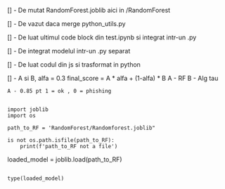[] - De mutat RandomForest.joblib aici in /RandomForest

[] - De vazut daca merge python_utils.py

[] - De luat ultimul code block din test.ipynb si integrat intr-un .py

[] - De integrat modelul intr-un .py separat

[] - De luat codul din js si trasformat in python 

[] - A si B, alfa = 0.3
    final_score = A * alfa + (1-alfa) * B 
    A - RF
    B - Alg tau

    A - 0.85 pt 1 = ok , 0 = phishing

```

import joblib
import os

```

```
path_to_RF = 'RandomForest/Randomforest.joblib"

is not os.path.isfile(path_to_RF):
    print(f'path_to_RF not a file')

```

loaded_model = joblib.load(path_to_RF)

```

type(loaded_model)